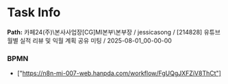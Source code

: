 # Task Info

**Path:** 카페24(주)\본사사업장\[CG]MI본부\본부장 / jessicasong / [214828] 유튜브 월별 실적 리뷰 및 익월 계획 공유 미팅 / 2025-08-01_00-00-00

### BPMN
- ["https://n8n-mi-007-web.hanpda.com/workflow/FgUQgJXFZiV8ThCt"]

